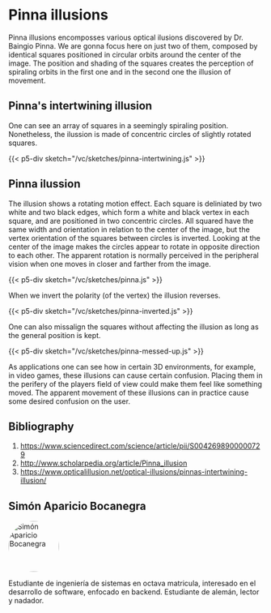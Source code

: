 # Pinna illusions

Pinna illusions encomposses various optical ilusions discovered by Dr. Baingio Pinna. We are gonna focus here on just two of them, composed by identical squares positioned in circular orbits around the center of the image. The position and shading of the squares creates the perception of spiraling orbits in the first one and in the second one the illusion of movement.

## Pinna's intertwining illusion

One can see an array of squares in a seemingly spiraling position. Nonetheless, the ilussion is made of concentric circles of slightly rotated squares.

{{< p5-div sketch="/vc/sketches/pinna-intertwining.js" >}}

## Pinna ilussion

The illusion shows a rotating motion effect. Each square is deliniated by two white and two black edges, which form a white and black vertex in each square, and are positioned in two concentric circles. All squared have the same width and orientation in relation to the center of the image, but the vertex orientation of the squares between circles is inverted. Looking at the center of the image makes the circles appear to rotate in opposite direction to each other. The apparent rotation is normally perceived in the peripheral vision when one moves in closer and farther from the image.

{{< p5-div sketch="/vc/sketches/pinna.js" >}}

When we invert the polarity (of the vertex) the illusion reverses.

{{< p5-div sketch="/vc/sketches/pinna-inverted.js" >}}

One can also missalign the squares without affecting the illusion as long as the general position is kept.

{{< p5-div sketch="/vc/sketches/pinna-messed-up.js" >}}

As applications one can see how in certain 3D environments, for example, in video games, these illusions can cause certain confusion. Placing them in the perifery of the players field of view could make them feel like something moved. The apparent movement of these illusions can in practice cause some desired confusion on the user.

## Bibliography

1. https://www.sciencedirect.com/science/article/pii/S0042698900000729
2. http://www.scholarpedia.org/article/Pinna_illusion
3. https://www.opticalillusion.net/optical-illusions/pinnas-intertwining-illusion/

## Simón Aparicio Bocanegra

<img src="https://github.com/vc-project/vc/resources/images/simon.jpg" alt="Simón Aparicio Bocanegra" style="height: 100px; width:100px; border-radius:50%;"/>

Estudiante de ingeniería de sistemas en octava matricula, interesado en el desarrollo de software, enfocado en backend. Estudiante de alemán, lector y nadador.